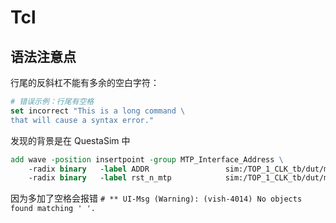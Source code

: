# Tcl


## 语法注意点

行尾的反斜杠不能有多余的空白字符：

```tcl
# 错误示例：行尾有空格
set incorrect "This is a long command \ 
that will cause a syntax error."
```

发现的背景是在 QuestaSim 中

```tcl
add wave -position insertpoint -group MTP_Interface_Address \ 
    -radix binary   -label ADDR                 sim:/TOP_1_CLK_tb/dut/mtp_interface_inst/ADDR \
    -radix binary   -label rst_n_mtp            sim:/TOP_1_CLK_tb/dut/mtp_interface_inst/rst_n_mtp \
```

因为多加了空格会报错 `# ** UI-Msg (Warning): (vish-4014) No objects found matching ' '.`
